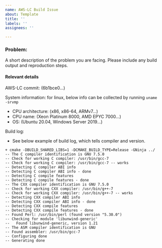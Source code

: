 ```yaml
---
name: AWS-LC Build Issue
about: Template
title: ''
labels: ''
assignees: ''

---
```


### Problem:

A short description of the problem you are facing. Please include any build output and reproduction steps.

#### Relevant details
AWS-LC commit: (6b1bce0...)

System information: for linux, below info can be collected by running `uname -srvmp`
 * CPU architecture: (x86, x86-64, ARMv7...)  
 * CPU name: (Xeon Platinum 8000, AMD EPYC 7000...)  
 * OS: (Ubuntu 20.04, Windows Server 2019...)  

Build log:
 * See below example of build log, which tells compiler and version.
```text
+ cmake -DBUILD_SHARED_LIBS=1 -DCMAKE_BUILD_TYPE=Release -GNinja ../
-- The C compiler identification is GNU 7.5.0
-- Check for working C compiler: /usr/bin/gcc-7
-- Check for working C compiler: /usr/bin/gcc-7 -- works
-- Detecting C compiler ABI info
-- Detecting C compiler ABI info - done
-- Detecting C compile features
-- Detecting C compile features - done
-- The CXX compiler identification is GNU 7.5.0
-- Check for working CXX compiler: /usr/bin/g++-7
-- Check for working CXX compiler: /usr/bin/g++-7 -- works
-- Detecting CXX compiler ABI info
-- Detecting CXX compiler ABI info - done
-- Detecting CXX compile features
-- Detecting CXX compile features - done
-- Found Perl: /usr/bin/perl (found version "5.30.0") 
-- Checking for module 'libunwind-generic'
--   Found libunwind-generic, version 1.21
-- The ASM compiler identification is GNU
-- Found assembler: /usr/bin/gcc-7
-- Configuring done
-- Generating done
```
